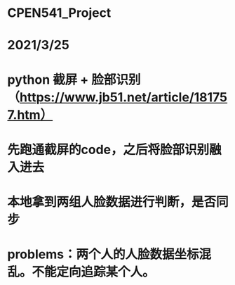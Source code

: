 # CPEN541_Project
# 2021/3/25
# python 截屏 + 脸部识别 （https://www.jb51.net/article/181757.htm）
# 先跑通截屏的code，之后将脸部识别融入进去
# 本地拿到两组人脸数据进行判断，是否同步
# problems：两个人的人脸数据坐标混乱。不能定向追踪某个人。


